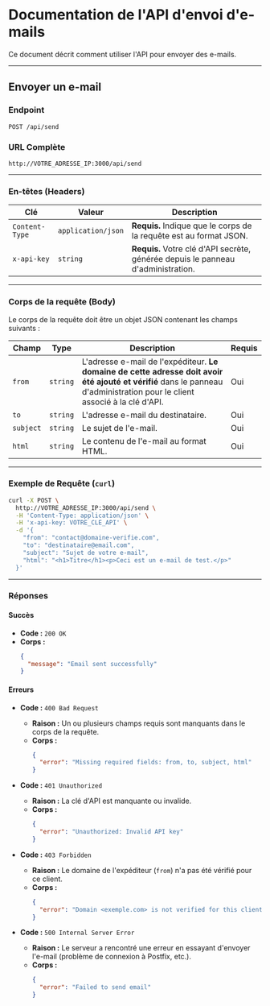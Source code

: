 # Documentation de l'API d'envoi d'e-mails

Ce document décrit comment utiliser l'API pour envoyer des e-mails.

---

## Envoyer un e-mail

### Endpoint

```
POST /api/send
```

### URL Complète

`http://VOTRE_ADRESSE_IP:3000/api/send`

---

### En-têtes (Headers)

| Clé             | Valeur              | Description                                                              |
| --------------- | ------------------- | ------------------------------------------------------------------------ |
| `Content-Type`  | `application/json`  | **Requis.** Indique que le corps de la requête est au format JSON.         |
| `x-api-key`     | `string`            | **Requis.** Votre clé d'API secrète, générée depuis le panneau d'administration. |

---

### Corps de la requête (Body)

Le corps de la requête doit être un objet JSON contenant les champs suivants :

| Champ     | Type     | Description                                                                                                | Requis |
| --------- | -------- | ---------------------------------------------------------------------------------------------------------- | ------ |
| `from`    | `string` | L'adresse e-mail de l'expéditeur. **Le domaine de cette adresse doit avoir été ajouté et vérifié** dans le panneau d'administration pour le client associé à la clé d'API. | Oui    |
| `to`      | `string` | L'adresse e-mail du destinataire.                                                                          | Oui    |
| `subject` | `string` | Le sujet de l'e-mail.                                                                                      | Oui    |
| `html`    | `string` | Le contenu de l'e-mail au format HTML.                                                                     | Oui    |

---

### Exemple de Requête (`curl`)

```bash
curl -X POST \
  http://VOTRE_ADRESSE_IP:3000/api/send \
  -H 'Content-Type: application/json' \
  -H 'x-api-key: VOTRE_CLE_API' \
  -d '{
    "from": "contact@domaine-verifie.com",
    "to": "destinataire@email.com",
    "subject": "Sujet de votre e-mail",
    "html": "<h1>Titre</h1><p>Ceci est un e-mail de test.</p>"
  }'
```

---

### Réponses

#### Succès

-   **Code :** `200 OK`
-   **Corps :**
    ```json
    {
      "message": "Email sent successfully"
    }
    ```

#### Erreurs

-   **Code :** `400 Bad Request`
    -   **Raison :** Un ou plusieurs champs requis sont manquants dans le corps de la requête.
    -   **Corps :**
        ```json
        {
          "error": "Missing required fields: from, to, subject, html"
        }
        ```

-   **Code :** `401 Unauthorized`
    -   **Raison :** La clé d'API est manquante ou invalide.
    -   **Corps :**
        ```json
        {
          "error": "Unauthorized: Invalid API key"
        }
        ```

-   **Code :** `403 Forbidden`
    -   **Raison :** Le domaine de l'expéditeur (`from`) n'a pas été vérifié pour ce client.
    -   **Corps :**
        ```json
        {
          "error": "Domain <exemple.com> is not verified for this client."
        }
        ```

-   **Code :** `500 Internal Server Error`
    -   **Raison :** Le serveur a rencontré une erreur en essayant d'envoyer l'e-mail (problème de connexion à Postfix, etc.).
    -   **Corps :**
        ```json
        {
          "error": "Failed to send email"
        }
